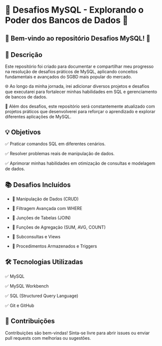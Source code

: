 # 🚀 Desafios MySQL - Explorando o Poder dos Bancos de Dados 🚀

## 🎯 Bem-vindo ao repositório Desafios MySQL! 🎯

## 📌 Descrição

Este repositório foi criado para documentar e compartilhar meu progresso na resolução de desafios práticos de MySQL, aplicando conceitos fundamentais e avançados do SGBD mais popular do mercado.

🌐 Ao longo da minha jornada, irei adicionar diversos projetos e desafios que executarei para fortalecer minhas habilidades em SQL e gerenciamento de bancos de dados.

📌 Além dos desafios, este repositório será constantemente atualizado com projetos práticos que desenvolverei para reforçar o aprendizado e explorar diferentes aplicações de MySQL.

## 💡 Objetivos

✅ Praticar comandos SQL em diferentes cenários.

✅ Resolver problemas reais de manipulação de dados.

✅ Aprimorar minhas habilidades em otimização de consultas e modelagem de dados.

## 📚 Desafios Incluídos

- 📌 Manipulação de Dados (CRUD)

- 📌 Filtragem Avançada com WHERE

- 📌 Junções de Tabelas (JOIN)

- 📌 Funções de Agregação (SUM, AVG, COUNT)

- 📌 Subconsultas e Views

- 📌 Procedimentos Armazenados e Triggers

## 🛠️ Tecnologias Utilizadas

✅ MySQL

✅ MySQL Workbench

✅ SQL (Structured Query Language)

✅ Git e GitHub

## 🤝 Contribuições

Contribuições são bem-vindas! Sinta-se livre para abrir issues ou enviar pull requests com melhorias ou sugestões.
